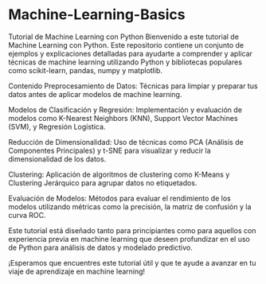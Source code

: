 # Machine-Learning-Basics

Tutorial de Machine Learning con Python
Bienvenido a este tutorial de Machine Learning con Python. Este repositorio contiene un conjunto de ejemplos y explicaciones detalladas para ayudarte a comprender y aplicar técnicas de machine learning utilizando Python y bibliotecas populares como scikit-learn, pandas, numpy y matplotlib.

Contenido
Preprocesamiento de Datos: Técnicas para limpiar y preparar tus datos antes de aplicar modelos de machine learning.

Modelos de Clasificación y Regresión: Implementación y evaluación de modelos como K-Nearest Neighbors (KNN), Support Vector Machines (SVM), y Regresión Logística.

Reducción de Dimensionalidad: Uso de técnicas como PCA (Análisis de Componentes Principales) y t-SNE para visualizar y reducir la dimensionalidad de los datos.

Clustering: Aplicación de algoritmos de clustering como K-Means y Clustering Jerárquico para agrupar datos no etiquetados.

Evaluación de Modelos: Métodos para evaluar el rendimiento de los modelos utilizando métricas como la precisión, la matriz de confusión y la curva ROC.

Este tutorial está diseñado tanto para principiantes como para aquellos con experiencia previa en machine learning que deseen profundizar en el uso de Python para análisis de datos y modelado predictivo.

¡Esperamos que encuentres este tutorial útil y que te ayude a avanzar en tu viaje de aprendizaje en machine learning!
